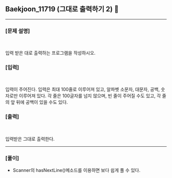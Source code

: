 ## Baekjoon_11719 (그대로 출력하기 2) 🚀
___


### **[문제 설명]**
<br>

입력 받은 대로 출력하는 프로그램을 작성하시오.


### **[입력]**
<br>

입력이 주어진다. 입력은 최대 100줄로 이루어져 있고, 알파벳 소문자, 대문자, 공백, 숫자로만 이루어져 있다. 각 줄은 100글자를 넘지 않으며, 빈 줄이 주어질 수도 있고, 각 줄의 앞 뒤에 공백이 있을 수도 있다.


### **[출력]**
<br>

입력받은 그대로 출력한다.

___


### **[풀이]**

- Scanner의 hasNextLine()메소드를 이용하면 보다 쉽게 풀 수 있다.
 